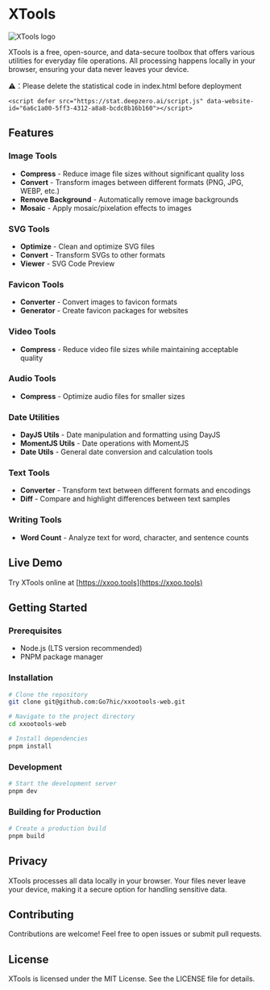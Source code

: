 # XTools

![XTools logo](/public/logo.png)

XTools is a free, open-source, and data-secure toolbox that offers various utilities for everyday file operations. All processing happens locally in your browser, ensuring your data never leaves your device.

⚠️：Please delete the statistical code in index.html before deployment
```
<script defer src="https://stat.deepzero.ai/script.js" data-website-id="6a6c1a00-5ff3-4312-a8a8-bcdc8b16b160"></script>
```
## Features

### Image Tools
- **Compress** - Reduce image file sizes without significant quality loss
- **Convert** - Transform images between different formats (PNG, JPG, WEBP, etc.)
- **Remove Background** - Automatically remove image backgrounds
- **Mosaic** - Apply mosaic/pixelation effects to images

### SVG Tools
- **Optimize** - Clean and optimize SVG files
- **Convert** - Transform SVGs to other formats
- **Viewer** - SVG Code Preview

### Favicon Tools
- **Converter** - Convert images to favicon formats
- **Generator** - Create favicon packages for websites

### Video Tools
- **Compress** - Reduce video file sizes while maintaining acceptable quality

### Audio Tools
- **Compress** - Optimize audio files for smaller sizes

### Date Utilities
- **DayJS Utils** - Date manipulation and formatting using DayJS
- **MomentJS Utils** - Date operations with MomentJS
- **Date Utils** - General date conversion and calculation tools

### Text Tools
- **Converter** - Transform text between different formats and encodings
- **Diff** - Compare and highlight differences between text samples

### Writing Tools
- **Word Count** - Analyze text for word, character, and sentence counts

## Live Demo

Try XTools online at [https://xxoo.tools](https://xxoo.tools)

## Getting Started

### Prerequisites
- Node.js (LTS version recommended)
- PNPM package manager

### Installation

```bash
# Clone the repository
git clone git@github.com:Go7hic/xxootools-web.git

# Navigate to the project directory
cd xxootools-web

# Install dependencies
pnpm install
```

### Development

```bash
# Start the development server
pnpm dev
```

### Building for Production

```bash
# Create a production build
pnpm build
```

## Privacy

XTools processes all data locally in your browser. Your files never leave your device, making it a secure option for handling sensitive data.

## Contributing

Contributions are welcome! Feel free to open issues or submit pull requests.

## License

XTools is licensed under the MIT License. See the LICENSE file for details.